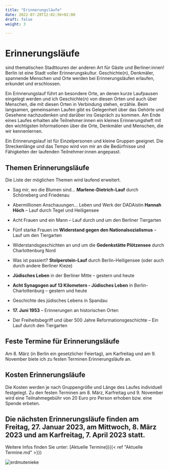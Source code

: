 ```yaml
---
title: "Erinnerungsläufe"
date: 2022-07-28T12:02:56+02:00
draft: false
weight: 3

---
```


# Erinnerungsläufe

sind thematischen Stadttouren der anderen Art für Gäste und Berliner:innen! Berlin ist eine Stadt voller Erinnerungskultur. Geschichte(n), Denkmäler, spannende Menschen und Orte werden bei Erinnerungsläufen erlaufen, erkundet und erschlossen.
 
Ein Erinnerungslauf führt an besondere Orte, an denen kurze Laufpausen eingelegt werden und ich Geschichte(n) von diesen Orten und auch über Menschen, die mit diesen Orten in Verbindung stehen, erzähle. Beim langsamen, gemeinsamen Laufen gibt es Gelegenheit über das Gehörte und Gesehene nachzudenken und darüber ins Gespräch zu kommen. Am Ende eines Laufes erhalten alle Teilnehmer:innen ein kleines Erinnerungsheft mit den wichtigsten Informationen über die Orte, Denkmäler und Menschen, die wir kennenlernen. 

Ein Erinnerungslauf ist für Einzelpersonen und kleine Gruppen geeignet. Die Streckenlänge und das Tempo wird von mir an die Bedürfnisse und Fähigkeiten der laufenden Teilnehmer:innen angepasst. 


## Themen Erinnerungsläufe

Die Liste der möglichen Themen wird laufend erweitert. 

* Sag mir, wo die Blumen sind… __Marlene-Dietrich-Lauf__ durch Schöneberg und Friedenau

* Abermillionen Anschauungen… Leben und Werk der DADAistin __Hannah Höch__ – Lauf durch Tegel und Heiligensee

* Acht Frauen und ein Mann – Lauf durch und um den Berliner Tiergarten

* Fünf starke Frauen im __Widerstand gegen den Nationalsozialismus__ – Lauf um den Tiergarten

* Widerstandsgeschichten an und um die __Gedenkstätte Plötzensee__ durch Charlottenburg Nord

* Was ist passiert? __Stolperstein-Lauf__ durch Berlin-Heiligensee (oder auch durch andere Berliner Kieze)

* __Jüdisches Leben__ in der Berliner Mitte – gestern und heute 

* __Acht Synagogen auf 13 Kilometern - Jüdisches Leben__ in Berlin-Charlottenburg – gestern und heute

* Geschichte des jüdisches Lebens in Spandau 

* __17. Juni 1953__ – Erinnerungen an historischen Orten

* Der Freiheitsbegriff und über 500 Jahre Reformationsgeschichte – Ein Lauf durch den Tiergarten


## Feste Termine für Erinnerungsläufe

Am 8. März (in Berlin ein gesetzlicher Feiertag), am Karfreitag und am 9. November biete ich zu festen Terminen Erinnerungsläufe an. 


## Kosten Erinnerungsläufe

Die Kosten werden je nach Gruppengröße und Länge des Laufes individuell festgelegt. Zu den festen Terminen am 8. März, Karfreitag und 9. November wird eine Teilnahmegebühr von 20 Euro pro Person erhoben bzw. eine Spende erbeten.

## Die nächsten Erinnerungsläufe finden am Freitag, 27. Januar 2023, am Mittwoch, 8. März 2023 und am Karfreitag, 7. April 2023 statt.

Weitere Infos finden Sie unter: [Aktuelle Termine]({{< ref "Aktuelle Termine.md" >}})

![erdmutenieke](/Hannah.jpg)



